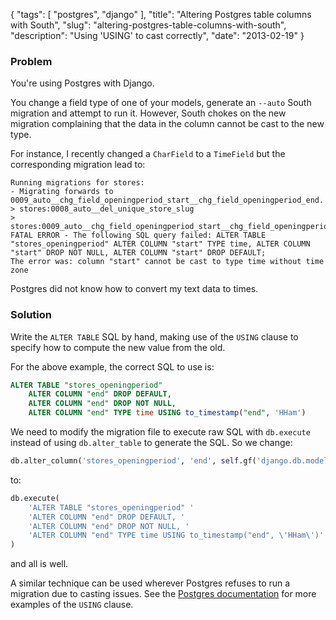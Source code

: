 {
    "tags": [
        "postgres",
        "django"
    ],
    "title": "Altering Postgres table columns with South",
    "slug": "altering-postgres-table-columns-with-south",
    "description": "Using 'USING' to cast correctly",
    "date": "2013-02-19"
}

### Problem

You're using Postgres with Django.

You change a field type of one of your models, generate an `--auto`
South migration and attempt to run it. However, South chokes on the new
migration complaining that the data in the column cannot be cast to the
new type.

For instance, I recently changed a `CharField` to a `TimeField` but the
corresponding migration lead to:

``` 
Running migrations for stores:
- Migrating forwards to 0009_auto__chg_field_openingperiod_start__chg_field_openingperiod_end.
> stores:0008_auto__del_unique_store_slug
> stores:0009_auto__chg_field_openingperiod_start__chg_field_openingperiod_end
FATAL ERROR - The following SQL query failed: ALTER TABLE "stores_openingperiod" ALTER COLUMN "start" TYPE time, ALTER COLUMN "start" DROP NOT NULL, ALTER COLUMN "start" DROP DEFAULT;
The error was: column "start" cannot be cast to type time without time zone
```

Postgres did not know how to convert my text data to times.

### Solution

Write the `ALTER TABLE` SQL by hand, making use of the `USING` clause to
specify how to compute the new value from the old.

For the above example, the correct SQL to use is:

``` sql
ALTER TABLE "stores_openingperiod" 
    ALTER COLUMN "end" DROP DEFAULT, 
    ALTER COLUMN "end" DROP NOT NULL, 
    ALTER COLUMN "end" TYPE time USING to_timestamp("end", 'HHam')
```

We need to modify the migration file to execute raw SQL with
`db.execute` instead of using `db.alter_table` to generate the SQL. So
we change:

``` python
db.alter_column('stores_openingperiod', 'end', self.gf('django.db.models.fields.TimeField')(null=True))
```

to:

``` python
db.execute(
    'ALTER TABLE "stores_openingperiod" '
    'ALTER COLUMN "end" DROP DEFAULT, '
    'ALTER COLUMN "end" DROP NOT NULL, '
    'ALTER COLUMN "end" TYPE time USING to_timestamp("end", \'HHam\')'
)
```

and all is well.

A similar technique can be used wherever Postgres refuses to run a
migration due to casting issues. See the [Postgres
documentation](http://www.postgresql.org/docs/9.1/static/sql-altertable.html)
for more examples of the `USING` clause.
